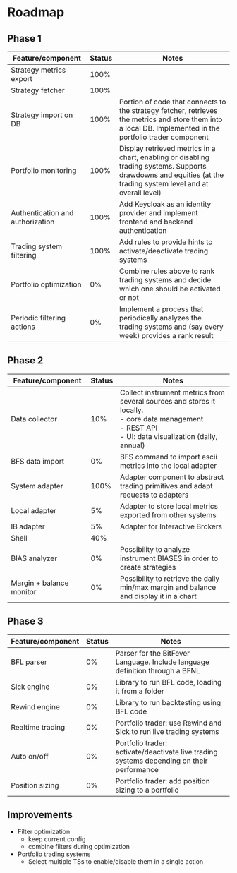 # Roadmap

## Phase 1

| Feature/component                | Status | Notes                                                                                                                                                           |
|----------------------------------|--------|-----------------------------------------------------------------------------------------------------------------------------------------------------------------|
| Strategy metrics export          | 100%   |                                                                                                                                                                 |
| Strategy fetcher                 | 100%   |                                                                                                                                                                 |
| Strategy import on DB            | 100%   | Portion of code that connects to the strategy fetcher, retrieves the metrics and store them into a local DB. Implemented in the portfolio trader component      |
| Portfolio monitoring             | 100%   | Display retrieved metrics in a chart, enabling or disabling trading systems. Supports drawdowns and equities (at the trading system level and at overall level) |
| Authentication and authorization | 100%   | Add Keycloak as an identity provider and implement frontend and backend authentication                                                                          |
| Trading system filtering         | 100%   | Add rules to provide hints to activate/deactivate trading systems                                                                                               |
| Portfolio optimization           | 0%     | Combine rules above to rank trading systems and decide which one should be activated or not                                                                     |
| Periodic filtering actions       | 0%     | Implement a process that periodically analyzes the trading systems and (say every week) provides a rank result                                                  |

## Phase 2

| Feature/component        | Status | Notes                                                                                                                                                         |
|--------------------------|--------|---------------------------------------------------------------------------------------------------------------------------------------------------------------|
| Data collector           | 10%    | Collect instrument metrics from several sources and stores it locally.<br/>- core data management<br/>- REST API<br/>- UI: data visualization (daily, annual) |
| BFS data import          | 0%     | BFS command to import ascii metrics into the local adapter                                                                                                    |
| System adapter           | 100%   | Adapter component to abstract trading primitives and adapt requests to adapters                                                                               |
| Local adapter            | 5%     | Adapter to store local metrics exported from other systems                                                                                                    |
| IB adapter               | 5%     | Adapter for Interactive Brokers                                                                                                                               |
| Shell                    | 40%    |                                                                                                                                                               |
| BIAS analyzer            | 0%     | Possibility to analyze instrument BIASES in order to create strategies                                                                                        |
| Margin + balance monitor | 0%     | Possibility to retrieve the daily min/max margin and balance and display it in a chart                                                                        |

## Phase 3

| Feature/component | Status | Notes                                                                                     |
|-------------------|--------|-------------------------------------------------------------------------------------------|
| BFL parser        | 0%     | Parser for the BitFever Language. Include language definition through a BFNL              |
| Sick engine       | 0%     | Library to run BFL code, loading it from a folder                                         |
| Rewind engine     | 0%     | Library to run backtesting using BFL code                                                 |
| Realtime trading  | 0%     | Portfolio trader: use Rewind and Sick to run live trading systems                         |
| Auto on/off       | 0%     | Portfolio trader: activate/deactivate live trading systems depending on their performance |
| Position sizing   | 0%     | Portfolio trader: add position sizing to a portfolio                                      |


## Improvements

- Filter optimization
  - keep current config
  - combine filters during optimization
- Portfolio trading systems
  - Select multiple TSs to enable/disable them in a single action